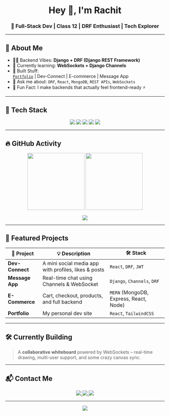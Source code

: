 <h1 align="center">Hey 👋, I'm Rachit</h1>
<h3 align="center">🚀 Full-Stack Dev | Class 12 | DRF Enthusiast | Tech Explorer</h3>

---

## 🧠 About Me

- 🧑‍💻 Backend Vibes: **Django + DRF (Django REST Framework)**  
- 📡 Currently learning: **WebSockets + Django Channels**
- 🔨 Built Stuff:  
  [`Portfolio`](https://rachitt-portfolio.vercel.app) | Dev-Connect | E-commerce | Message App
- 💬 Ask me about: `DRF`, `React`, `MongoDB`, `REST APIs`, `WebSockets`
- 🎨 Fun Fact: I make backends that actually feel frontend-ready ⚡

---

## 🧰 Tech Stack

<p align="center">
  <img src="https://skillicons.dev/icons?i=react,js,html,css,tailwind,python,django,mongodb,nodejs,express,git,github,vscode" />
  <img src="https://skillicons.dev/icons?i=mysql" />
  <img src="https://skillicons.dev/icons?i=sqlite" />
  <img src="https://skillicons.dev/icons?i=postman" />
  <img src="https://skillicons.dev/icons?i=api" />
</p>

---

## 🔥 GitHub Activity

<p align="center">
  <img src="https://github-readme-stats.vercel.app/api?username=R4CHIT&show_icons=true&theme=tokyonight&hide_border=true" height="180" />
  <img src="https://github-readme-stats.vercel.app/api/top-langs/?username=R4CHIT&layout=compact&theme=tokyonight&hide_border=true" height="180"/>
</p>

<p align="center">
  <img src="https://github-readme-streak-stats.herokuapp.com/?user=R4CHIT&theme=tokyonight&hide_border=true" />
</p>

---

## 🚀 Featured Projects

| 🧩 Project       | 💡 Description                              | 🛠️ Stack                     |
|------------------|---------------------------------------------|-------------------------------|
| **Dev-Connect**  | A mini social media app with profiles, likes & posts | `React`, `DRF`, `JWT`   |
| **Message App**  | Real-time chat using Channels & WebSocket   | `Django`, `Channels`, `DRF`  |
| **E-Commerce**   | Cart, checkout, products, and full backend  | `MERN` (MongoDB, Express, React, Node) |
| **Portfolio**    | My personal dev site                        | `React`, `TailwindCSS`       |

---

## 🛠️ Currently Building

> A **collaborative whiteboard** powered by WebSockets – real-time drawing, multi-user support, and some crazy canvas sync.

---

## 📬 Contact Me

<p align="center">
  <a href="https://www.linkedin.com/in/rachit-tiwari-8726a1342/">
    <img src="https://img.shields.io/badge/LinkedIn-blue?style=for-the-badge&logo=linkedin&logoColor=white" />
  </a>
  <a href="https://rachitt-portfolio.vercel.app">
    <img src="https://img.shields.io/badge/Portfolio-Visit-orange?style=for-the-badge" />
  </a>
  <a href="mailto:tiwarirachit50@gmail.com">
    <img src="https://img.shields.io/badge/Gmail-Email-red?style=for-the-badge&logo=gmail&logoColor=white" />
  </a>
</p>

---

<p align="center">
  <img src="https://komarev.com/ghpvc/?username=R4CHIT&label=Profile%20Views&color=blueviolet&style=flat" />
</p>
